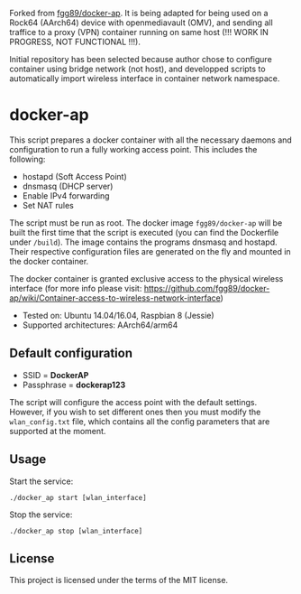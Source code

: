 Forked from [fgg89/docker-ap](https://github.com/fgg89/docker-ap).
It is being adapted for being used on a Rock64 (AArch64) device with openmediavault (OMV), and sending all traffice to a proxy (VPN) container running on same host (!!! WORK IN PROGRESS, NOT FUNCTIONAL !!!).

Initial repository has been selected because author chose to configure container using bridge network (not host), and developped scripts to automatically import wireless interface in container network namespace.

# docker-ap

This script prepares a docker container with all the necessary daemons and configuration to run a fully working access point. This includes the following:

* hostapd (Soft Access Point)
* dnsmasq (DHCP server)
* Enable IPv4 forwarding
* Set NAT rules

The script must be run as root. The docker image ``fgg89/docker-ap`` will be built the first time that the script is executed (you can find the Dockerfile under ``/build``). The image contains the programs dnsmasq and hostapd. Their respective configuration files are generated on the fly and mounted in the docker container.

The docker container is granted exclusive access to the physical wireless interface (for more info please visit: https://github.com/fgg89/docker-ap/wiki/Container-access-to-wireless-network-interface)

* Tested on: Ubuntu 14.04/16.04, Raspbian 8 (Jessie)
* Supported architectures: AArch64/arm64

Default configuration
---------------------

* SSID = **DockerAP**
* Passphrase = **dockerap123**

The script will configure the access point with the default settings. However, if you wish to set different ones then you must modify the ``wlan_config.txt`` file, which contains all the config parameters that are supported at the moment.

## Usage

Start the service:

```
./docker_ap start [wlan_interface]
```

Stop the service:

```
./docker_ap stop [wlan_interface]
```

## License

This project is licensed under the terms of the MIT license.
